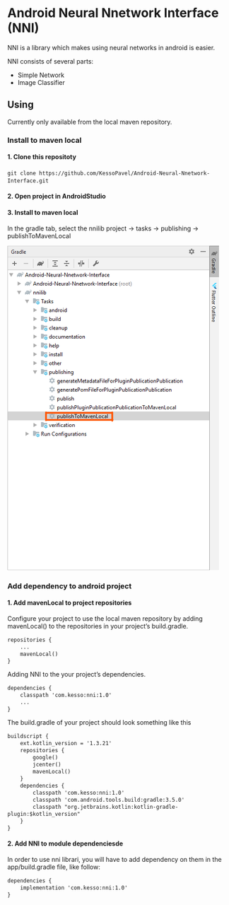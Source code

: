 # Android Neural Nnetwork Interface (NNI)

NNI is a library which makes using neural networks in android is easier.

NNI consists of several parts:

* Simple Network
* Image Classifier

## Using

Currently only available from the local maven repository.

### Install to maven local

#### 1. Clone this repositoty

` git clone https://github.com/KessoPavel/Android-Neural-Nnetwork-Interface.git `

#### 2. Open project in AndroidStudio

#### 3. Install to maven local

In the gradle tab, select the nnilib project -> tasks -> publishing -> publishToMavenLocal

![maven local](guides/maven_locak.png)

### Add dependency to android project

#### 1. Add mavenLocal to project repositories

Configure your project to use the local maven repository by adding mavenLocal() to the repositories in your project’s build.gradle.

```
repositories {
    ...
    mavenLocal()
}
```

Adding NNI to the your project’s dependencies.

```
dependencies {
    classpath 'com.kesso:nni:1.0'
    ...
}
```

The build.gradle of your project should look something like this

```
buildscript {
    ext.kotlin_version = '1.3.21'
    repositories {
        google()
        jcenter()
        mavenLocal()
    }
    dependencies {
        classpath 'com.kesso:nni:1.0'
        classpath 'com.android.tools.build:gradle:3.5.0'
        classpath "org.jetbrains.kotlin:kotlin-gradle-plugin:$kotlin_version"
    }
}
```

#### 2. Add NNI to module dependenciesde

In order to use nni librari, you will have to add dependency on them in the app/build.gradle file, like follow:

```
dependencies {
    implementation 'com.kesso:nni:1.0'
}
```
